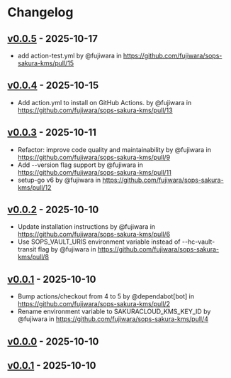 # Changelog

## [v0.0.5](https://github.com/fujiwara/sops-sakura-kms/compare/v0.0.4...v0.0.5) - 2025-10-17
- add action-test.yml by @fujiwara in https://github.com/fujiwara/sops-sakura-kms/pull/15

## [v0.0.4](https://github.com/fujiwara/sops-sakura-kms/compare/v0.0.3...v0.0.4) - 2025-10-15
- Add action.yml to install on GitHub Actions. by @fujiwara in https://github.com/fujiwara/sops-sakura-kms/pull/13

## [v0.0.3](https://github.com/fujiwara/sops-sakura-kms/compare/v0.0.2...v0.0.3) - 2025-10-11
- Refactor: improve code quality and maintainability by @fujiwara in https://github.com/fujiwara/sops-sakura-kms/pull/9
- Add --version flag support by @fujiwara in https://github.com/fujiwara/sops-sakura-kms/pull/11
- setup-go v6 by @fujiwara in https://github.com/fujiwara/sops-sakura-kms/pull/12

## [v0.0.2](https://github.com/fujiwara/sops-sakura-kms/compare/v0.0.1...v0.0.2) - 2025-10-10
- Update installation instructions by @fujiwara in https://github.com/fujiwara/sops-sakura-kms/pull/6
- Use SOPS_VAULT_URIS environment variable instead of --hc-vault-transit flag by @fujiwara in https://github.com/fujiwara/sops-sakura-kms/pull/8

## [v0.0.1](https://github.com/fujiwara/sops-sakura-kms/compare/v0.0.0...v0.0.1) - 2025-10-10
- Bump actions/checkout from 4 to 5 by @dependabot[bot] in https://github.com/fujiwara/sops-sakura-kms/pull/2
- Rename environment variable to SAKURACLOUD_KMS_KEY_ID by @fujiwara in https://github.com/fujiwara/sops-sakura-kms/pull/4

## [v0.0.0](https://github.com/fujiwara/sops-sakura-kms/compare/v0.0.1...v0.0.0) - 2025-10-10

## [v0.0.1](https://github.com/fujiwara/sops-sakura-kms/commits/v0.0.1) - 2025-10-10
